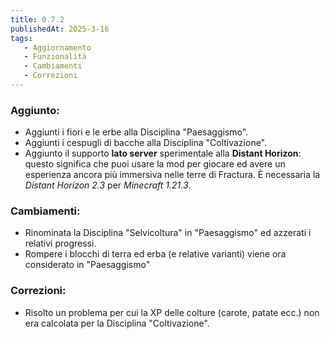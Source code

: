 ```yaml
---
title: 0.7.2
publishedAt: 2025-3-16
tags:
   - Aggiornamento
   - Funzionalità
   - Cambiamenti
   - Correzioni
---
```


### Aggiunto:
- Aggiunti i fiori e le erbe alla Disciplina "Paesaggismo".
- Aggiunti i cespugli di bacche alla Disciplina "Coltivazione".
- Aggiunto il supporto **lato server** sperimentale alla **Distant Horizon**: questo significa che puoi usare la mod per giocare ed avere un esperienza ancora più immersiva nelle terre di Fractura. È necessaria la _Distant Horizon 2.3_ per _Minecraft 1.21.3_.

### Cambiamenti:
- Rinominata la Disciplina "Selvicoltura" in "Paesaggismo" ed azzerati i relativi progressi.
- Rompere i blocchi di terra ed erba (e relative varianti) viene ora considerato in "Paesaggismo"

### Correzioni:
- Risolto un problema per cui la XP delle colture (carote, patate ecc.) non era calcolata per la Disciplina "Coltivazione".
